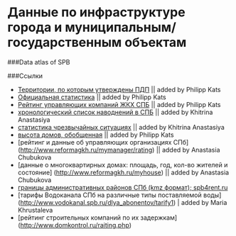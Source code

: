 Данные по инфраструктуре города и муниципальным/государственным объектам
==================

###Data atlas of SPB



###Ссылки

- [Территории, по которым утверждены ПДП](http://data.gov.spb.ru/datasets/6255/) || added by Philipp Kats
- [Официальная статистика](http://gov.spb.ru/helper/new_stat/) || added by Philipp Kats
- [Рейтинг управляющих компаний ЖКХ СПБ](http://www.gilkom-complex.ru/index.php?option=com_mtree&task=viewlink&link_id=1907) || added by Philipp Kats
- [хронологический список наводнений в СПБ](http://www.nevariver.ru/flood_list.php) || added by Khitrina Anastasiya
- [статистика чрезвычайных ситуациях](http://www.mchs.gov.ru/stats/CHrezvichajnie_situacii) || added by Khitrina Anastasiya
- [высота домов, обобщенная](http://company.yandex.ru/researches/figures/2014/buildings_height_map.xml) || added by Philipp Kats
- [рейтинг и данные об управляющих организациях СПб] (http://www.reformagkh.ru/mymanager/rating) || added by Anastasia Chubukova
- [данные о многоквартирных домах: площадь, год, кол-во жителей и состояние] (http://www.reformagkh.ru/myhouse) || added by Anastasia Chubukova
- [границы административных районов СПб (kmz формат); spb4rent.ru](https://www.dropbox.com/s/uvq3y6jh4u98qfs/18%20%D1%80%D0%B0%D0%B9%D0%BE%D0%BD%D0%BE%D0%B2%20%D0%9F%D0%B5%D1%82%D0%B5%D1%80%D0%B1%D1%83%D1%80%D0%B3%D0%B0%20spb4rent.ru.kmz?dl=0)
- [тарифы Водоканала СПб на различные типы поставляемой воды] (http://www.vodokanal.spb.ru/dlya_abonentov/tarify1) | added by Maria Khrustaleva
- [рейтинг строительных компаний по их задержкам] (http://www.domkontrol.ru/raiting.php)
